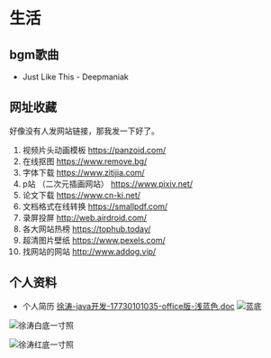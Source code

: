 # 生活



## bgm歌曲
+ Just Like This - Deepmaniak

## 网址收藏
好像没有人发网站链接，那我发一下好了。
1.  视频片头动画模板 https://panzoid.com/
2. 在线抠图 https://www.remove.bg/
3. 字体下载 https://www.zitijia.com/
4.  p站 （二次元插画网站） https://www.pixiv.net/
5. 论文下载 https://www.cn-ki.net/
6. 文档格式在线转换 https://smallpdf.com/
7. 录屏投屏  http://web.airdroid.com/
8. 各大网站热榜 https://tophub.today/
9. 超清图片壁纸 https://www.pexels.com/
10. 找网站的网站  http://www.addog.vip/





## 个人资料
+ 个人简历 [徐涛-java开发-17730101035-office版-浅蓝色.doc](_v_attachments/20190823211120335_20215/徐涛-java开发-17730101035-office版-浅蓝色.doc)
![蓝底](_v_images/20190823213421521_18678.png)

![徐涛白底一寸照](_v_images/20190823213825452_20034.png)

![徐涛红底一寸照](_v_images/20190823213837357_24565.png)